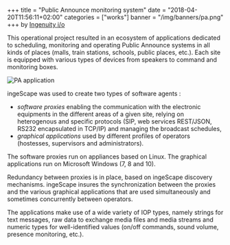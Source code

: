 +++
title = "Public Announce monitoring system"
date = "2018-04-20T11:56:11+02:00"
categories = ["works"]
banner = "/img/banners/pa.png"
+++
by [Ingenuity i/o](https://ingenuity.io)

This operational project resulted in an ecosystem of applications dedicated to scheduling, monitoring and operating Public Announce systems in all kinds of places (malls, train stations, schools, public places, etc.). Each site is equipped with various types of devices from speakers to command and monitoring boxes. 

![PA application](/images/pa.png)

ingeScape was used to create two types of software agents :

- *software proxies* enabling the communication with the electronic equipments in the different areas of a given site, relying on heterogenous and specific protocols (SIP, web services REST/JSON, RS232 encapsulated in TCP/IP) and managing the broadcast schedules,
- *graphical applications* used by different profiles of operators (hostesses, supervisors and administrators).

The software proxies run on appliances based on Linux. The graphical applications run on Microsoft Windows (7, 8 and 10).

Redundancy between proxies is in place, based on ingeScape discovery mechanisms. ingeScape insures the synchronization between the proxies and the various graphical applications that are used simultaneously and sometimes concurrently between operators.

The applications make use of a wide variety of IOP types, namely strings for text messages, raw data to exchange media files and media streams and numeric types for well-identified values (on/off commands, sound volume, presence monitoring, etc.).
